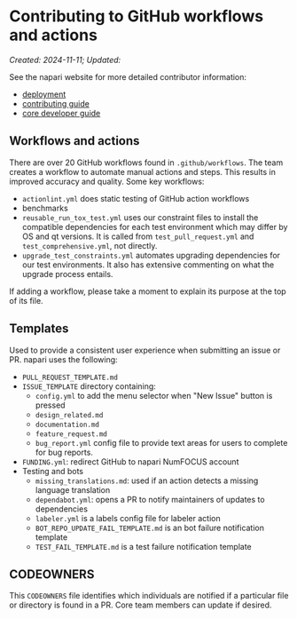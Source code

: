 # Contributing to GitHub workflows and actions

*Created: 2024-11-11; Updated:*

See the napari website for more detailed contributor information:
- [deployment](https://finn.org/stable/developers/contributing/documentation/docs_deployment.html)
- [contributing guide](https://finn.org/stable/developers/contributing/index.html)
- [core developer guide](https://finn.org/stable/developers/coredev/core_dev_guide.html)

## Workflows and actions

There are over 20 GitHub workflows found in `.github/workflows`.
The team creates a workflow to automate manual actions and steps.
This results in improved accuracy and quality. Some key workflows:
- `actionlint.yml` does static testing of GitHub action workflows
- benchmarks
- `reusable_run_tox_test.yml` uses our constraint files to install the
  compatible dependencies for each test environment which may differ
  by OS and qt versions. It is called from `test_pull_request.yml` and `test_comprehensive.yml`, not directly. 
- `upgrade_test_constraints.yml` automates upgrading dependencies for
  our test environments. It also has extensive commenting on what the
  upgrade process entails.

If adding a workflow, please take a moment to explain its purpose at the
top of its file.

## Templates

Used to provide a consistent user experience when submitting an issue or PR.
napari uses the following:
- `PULL_REQUEST_TEMPLATE.md`
- `ISSUE_TEMPLATE` directory containing:
   - `config.yml` to add the menu selector when "New Issue" button is pressed
   - `design_related.md`
   - `documentation.md`
   - `feature_request.md`
   - `bug_report.yml` config file to provide text areas for users to complete for bug reports.
- `FUNDING.yml`: redirect GitHub to napari NumFOCUS account
- Testing and bots
   - `missing_translations.md`: used if an action detects a missing language translation
   - `dependabot.yml`: opens a PR to notify maintainers of updates to dependencies
   - `labeler.yml` is a labels config file for labeler action
   - `BOT_REPO_UPDATE_FAIL_TEMPLATE.md` is an bot failure notification template
   - `TEST_FAIL_TEMPLATE.md` is a test failure notification template

## CODEOWNERS

This `CODEOWNERS` file identifies which individuals are notified if a
particular file or directory is found in a PR. Core team members can
update if desired.
